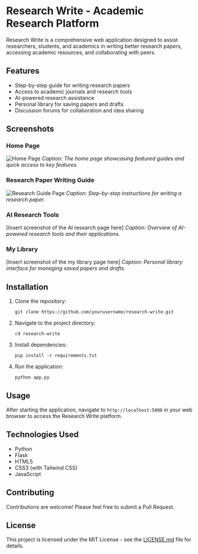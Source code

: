 # Research Write - Academic Research Platform

Research Write is a comprehensive web application designed to assist researchers, students, and academics in writing better research papers, accessing academic resources, and collaborating with peers. 

## Features

- Step-by-step guide for writing research papers
- Access to academic journals and research tools
- AI-powered research assistance
- Personal library for saving papers and drafts
- Discussion forums for collaboration and idea sharing

## Screenshots

### Home Page
![Home Page](screenshots/home.png)
*Caption: The home page showcasing featured guides and quick access to key features.*

### Research Paper Writing Guide
![Research Guide Page](screenshots/researchGuide.png)
*Caption: Step-by-step instructions for writing a research paper.*

### AI Research Tools
[Insert screenshot of the AI research page here]
*Caption: Overview of AI-powered research tools and their applications.*

### My Library
[Insert screenshot of the my library page here]
*Caption: Personal library interface for managing saved papers and drafts.*

## Installation

1. Clone the repository:
   ```
   git clone https://github.com/yourusername/research-write.git
   ```
2. Navigate to the project directory:
   ```
   cd research-write
   ```
3. Install dependencies:
   ```
   pip install -r requirements.txt
   ```
4. Run the application:
   ```
   python app.py
   ```

## Usage

After starting the application, navigate to `http://localhost:5000` in your web browser to access the Research Write platform.

## Technologies Used

- Python
- Flask
- HTML5
- CSS3 (with Tailwind CSS)
- JavaScript

## Contributing

Contributions are welcome! Please feel free to submit a Pull Request.

## License

This project is licensed under the MIT License - see the [LICENSE.md](LICENSE.md) file for details.
